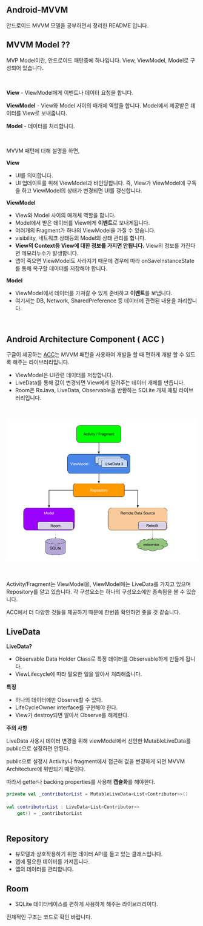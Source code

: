 ## Android-MVVM

안드로이드 MVVM 모델을 공부하면서 정리한 README 입니다.



## MVVM Model ??



MVP Model이란, 안드로이드 패턴중에 하나입니다. View, ViewModel, Model로 구성되어 있습니다.

</br>

**View** - ViewModel에게 이벤트나 데이터 요청을 합니다.

**ViewModel** - View와 Model 사이의 매개체 역할을 합니다. Model에서 제공받은 데이터를 View로 보내줍니다.

**Model** - 데이터를 처리합니다.

</br>

MVVM 패턴에 대해 설명을 하면,



**View**

- UI를 의미합니다.
- UI 업데이트를 위해 ViewModel과 바인딩합니다. 즉, View가 ViewModel에 구독을 하고 ViewModel의 상태가 변경되면 UI를 갱신합니다.



**ViewModel**

- View와 Model 사이의 매개체 역할을 합니다.
- Model에서 받은 데이터를 View에게 **이벤트**로 보내게됩니다.
- 여러개의 Fragment가 하나의 ViewModel을 가질 수 있습니다.
- visibility, 네트워크 상태등의 Model의 상태 관리를 합니다.
- **View의 Context등 View에 대한 정보를 가지면 안됩니다.** View의 정보를 가진다면 메모리누수가 발생합니다.
- 앱이 죽으면 ViewModel도 사라지기 때문에 경우에 따라 onSaveInstanceState를 통해 복구할 데이터를 저장해야 합니다.



**Model**

- ViewModel에서 데이터를 가져갈 수 있게 준비하고 **이벤트**를 보냅니다.
- 여기서는 DB, Network,  SharedPreference 등 데이터에 관련된 내용을 처리합니다.

</br>

## Android Architecture Component ( ACC )

구글이 제공하는 [ACC](https://developer.android.com/topic/libraries/architecture)는 MVVM 패턴을 사용하여 개발을 할 때 편하게 개발 할 수 있도록 해주는 라이브러리입니다. 

- ViewModel은 UI관련 데이터를 저장합니다.
- LiveData를 통해 값이 변경되면 View에게 알려주는 데이터 개체를 만듭니다.
- Room은 RxJava, LiveData, Observable을 반환하는 SQLite 개체 매핑 라이브러리입니다.

</br>

![MVVM-Pattern](https://github.com/Im-Tae/Android-MVVM-Example/blob/master/Image/mvvm-architecture.png?raw=true)

</br>

Activity/Fragment는 ViewModel을, ViewModel에는 LiveData를 가지고 있으며 Repository를 알고 있습니다. 각 구성요소는 하나의 구성요소에만 종속됨을 볼 수 있습니다.



ACC에서 더 다양한 것들을 제공하기 때문에 한번쯤 확인하면 좋을 것 같습니다.



## LiveData

**LiveData?**

- Observable Data Holder Class로 특정 데이터를 Observable하게 만들게 됩니다.
- ViewLifecycle에 따라 필요한 일을 알아서 처리해줍니다.

**특징**

- 하나의 데이터에만 Observe할 수 있다.
- LifeCycleOwner interface를 구현해야 한다.
- View가 destroy되면 알아서 Observe를 해제한다.



**주의 사항**

LiveData 사용시 데이터 변경을 위해 viewModel에서 선언한 MutableLiveData를 public으로 설정하면 안된다.

public으로 설정시 Activity나 fragment에서 접근해 값을 변경하게 되면 MVVM Architecture에 위반되기 때문이다.

따라서 getter나 backing properties를 사용해 **캡슐화**를 해야한다.

```kotlin
private val _contributorList = MutableLiveData<List<Contributor>>()

val contributorList : LiveData<List<Contributor>>
    get() = _contributorList
  
```



## Repository

- 뷰모델과 상호작용하기 위한 데이터 API를 들고 있는 클래스입니다.
- 앱에 필요한 데이터를 가져옵니다.
- 앱의 데이터를 관리합니다.



## Room

- SQLite 데이터베이스를 편하게 사용하게 해주는 라이브러리이다.



전체적인 구조는 코드로 확인 바랍니다.

